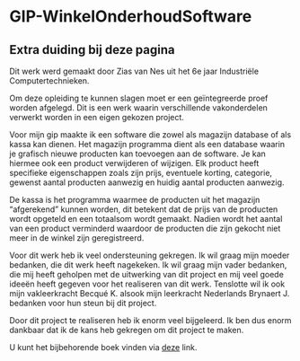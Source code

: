 # GIP-WinkelOnderhoudSoftware
## Extra duiding bij deze pagina
Dit werk werd gemaakt door Zias van Nes uit het 6e jaar Industriële Computertechnieken. 

Om deze opleiding te kunnen slagen moet er een geïntegreerde proef worden afgelegd. Dit is een werk waarin verschillende vakonderdelen verwerkt worden in een eigen gekozen project.

Voor mijn gip maakte ik een software die zowel als magazijn database of als kassa kan dienen. Het magazijn programma dient als een database waarin je grafisch nieuwe producten kan toevoegen aan de software. Je kan hiermee ook een product verwijderen of wijzigen. Elk product heeft specifieke eigenschappen zoals zijn prijs, eventuele korting, categorie, gewenst aantal producten aanwezig en huidig aantal producten aanwezig. 

De kassa is het programma waarmee de producten uit het magazijn “afgerekend” kunnen worden, dit betekent dat de prijs van de producten wordt opgeteld en een totaalsom wordt gemaakt. Nadien wordt het aantal van een product verminderd waardoor de producten die zijn gekocht niet meer in de winkel zijn geregistreerd.

Voor dit werk heb ik veel ondersteuning gekregen. Ik wil graag mijn moeder bedanken, die dit werk heeft nagekeken. Ik wil graag mijn vader bedanken, die mij heeft geholpen met de uitwerking van dit project en mij veel goede ideeën heeft gegeven voor het realiseren van dit werk. Tenslotte wil ik ook mijn vakleerkracht Becqué K. alsook mijn leerkracht Nederlands Brynaert J. bedanken voor hun steun bij dit project. 

Door dit project te realiseren heb ik enorm veel bijgeleerd. Ik ben dus enorm dankbaar dat ik de kans heb gekregen om dit project te maken.

U kunt het bijbehorende boek vinden via [deze](https://donboscohalle-my.sharepoint.com/:w:/g/personal/zias_vannes_donboscohalle_be/Ece7NscOT9lIlTa2-19U6RUBFMBPqWAAzbQINC2aJgmewg?e=2Aprti) link.
